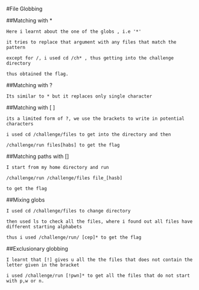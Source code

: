 #File Globbing

  ##Matching with *
    
    Here i learnt about the one of the globs , i.e '*'
    
    it tries to replace that argument with any files that match the pattern 
    
    except for /, i used cd /ch* , thus getting into the challenge directory 
    
    thus obtained the flag.
    
  ##Matching with ?
    
    Its similar to * but it replaces only single character
    
  ##Matching with [ ]
    
    its a limited form of ?, we use the brackets to write in potential characters
    
    i used cd /challenge/files to get into the directory and then
    
    /challenge/run files[habs] to get the flag
    
  ##Matching paths with []
    
    I start from my home directory and run
    
    /challenge/run /challenge/files file_[hasb]
    
    to get the flag
    
  ##Mixing globs
    
    I used cd /challenge/files to change directory
    
    then used ls to check all the files, where i found out all files have different starting alphabets
    
    thus i used /challenge/run/ [cep]* to get the flag
    
  ##Exclusionary globbing
    
    I learnt that [!] gives u all the the files that does not contain the letter given in the bracket
    
    i used /challenge/run [!pwn]* to get all the files that do not start with p,w or n.


